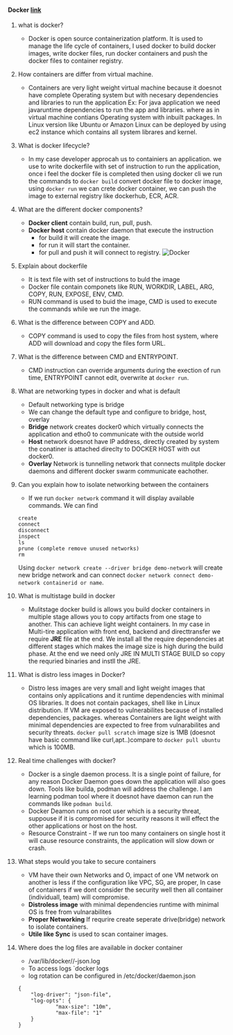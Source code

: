 #### Docker [link](https://blog.frankel.ch/dockerfile-maven-based-github-projects/)
1. what is docker?
    - Docker is open source containerization platform. It is used to manage the life cycle of containers, I used docker to build docker images, write docker files, run docker containers and push the docker files to container registry.  

2. How containers are differ from virtual machine.
    - Containers are very light weight virtual machine because it doesnot have complete Operating system but with necesary dependencies and libraries to run the application Ex: For java application we need javaruntime dependencies to run the app and libraries. where as in virtual machine contians Operating system with inbuilt packages. In Linux version like Ubuntu or Amazon Linux can be deployed by using ec2 instance which contains all system librares and kernel.

3. What is docker lifecycle?
    - In my case developer approcah us to containiers an application. we use to write dockerfile with set of instruction to run the application, once i feel the docker file is completed then using docker cli we run the commands to `docker build` convert docker file to docker image, using `docker run` we can crete docker container, we can push the image to external registry like dockerhub, ECR, ACR.

4. What are the different docker components?
    - **Docker client** contain build, run, pull, push.
    - **Docker host** contain docker daemon that execute the instruction
        - for build it will create the image.
        - for run it will start the container.
        - for pull and push it will connect to registry.
    ![Docker]()

5. Explain about dockerfile
    - It is text file with set of instructions to buld the image 
    - Docker file contain componets like RUN, WORKDIR, LABEL, ARG, COPY, RUN, EXPOSE, ENV, CMD.
    - RUN command is used to buid the image, CMD is used to execute the commands while we run the image.
6. What is the difference between COPY and ADD.
    - COPY command is used to copy the files from host system, where ADD will download and copy the files form URL.
7. What is the difference between CMD and ENTRYPOINT.
    - CMD instruction can override arguments during the exection of run time, ENTRYPOINT cannot edit, overwrite at `docker run`.
8. What are networking types in docker and what is default
    - Default networking type is bridge
    - We can change the default type and configure to bridge, host, overlay
    - **Bridge** network creates docker0 which virtually connects the application and etho0 to communicate with the outside world
    - **Host** network doesnot have IP address, directly created by system the conatiner is attached direclty to DOCKER HOST with out docker0.
    - **Overlay** Network is tunnelling network that connects mulitple docker daemons and different docker swarm communicate eachother.
9. Can you explain how to isolate networking between the containers
    - If we run `docker network` command it will display available commands. We can find
    ```
    create
    connect
    disconnect
    inspect
    ls
    prune (complete remove unused networks)
    rm
    ```
    Using `docker network create --driver bridge demo-network` will create new bridge network and can connect `docker network connect demo-network containerid or name`.
10. What is multistage build in docker
    - Mulitstage docker build is allows you build docker containers in multiple stage allows you to copy artifacts from one stage to another. This can achieve light weight containers. In my case in Multi-tire application with front end, backend and directtransfer we require **JRE** file at the end. We install all the require dependencies at different stages which makes the image size is high during the build phase. At the end we need only JRE IN MULTI STAGE BUILD so copy the requried binaries and instll the JRE.
11. What is distro less images in Docker?
    - Distro less images are very small and light weight images that contains only applications and it runtime dependencies with minimal OS libraries. It does not contain packages, shell like in Linux distribution. If VM are exposed to vulnerabilites because of installed dependencies, packages. whereas Containers are light weight with minimal dependencies are expected to free from vulnarabilites and security threats. `docker pull scratch` image size is 1MB (doesnot have basic command like curl,apt..)compare to `docker pull ubuntu` which is 100MB.
12. Real time challenges with docker?
    - Docker is a single daemon process. It is a single point of failure, for any reason Docker Daemon goes down the application will also goes down. Tools like builda, podman will address the challenge. I am learning podman tool where it doesnot have daemon can run the commands like `podman build`.
    - Docker Deamon runs on root user which is a security threat, suppouse if it is compromised for security reasons it will effect the other applications or host on the host.
    - Resource Constraint - If we run too many containers on single host it will cause resource constraints, the application will slow down or crash.
13. What steps would you take to secure containers
    - VM have their own Networks and O, impact of one VM network on another is less if the configuration like VPC, SG, are proper, In case of containers if we dont consider the security well then all container (individuall, team) will compromise.
    - **Distroless image** with minimal dependencies runtime with minimal OS is free from vulnarabilites
    - **Proper Networking** If requrire create seperate drive(bridge) network to isolate containers.
    - **Utile like Sync** is used to scan container images.
14. Where does the log files are available in docker container
    - /var/lib/docker/<container-id>/<container-id>-json.log
    - To access logs `docker logs <container-id>
    - log rotation can be configured in /etc/docker/daemon.json
    ```
    {
        "log-driver": "json-file",
        "log-opts": {
                "max-size": "10m",
                "max-file": "1"
        }
    }
    ```